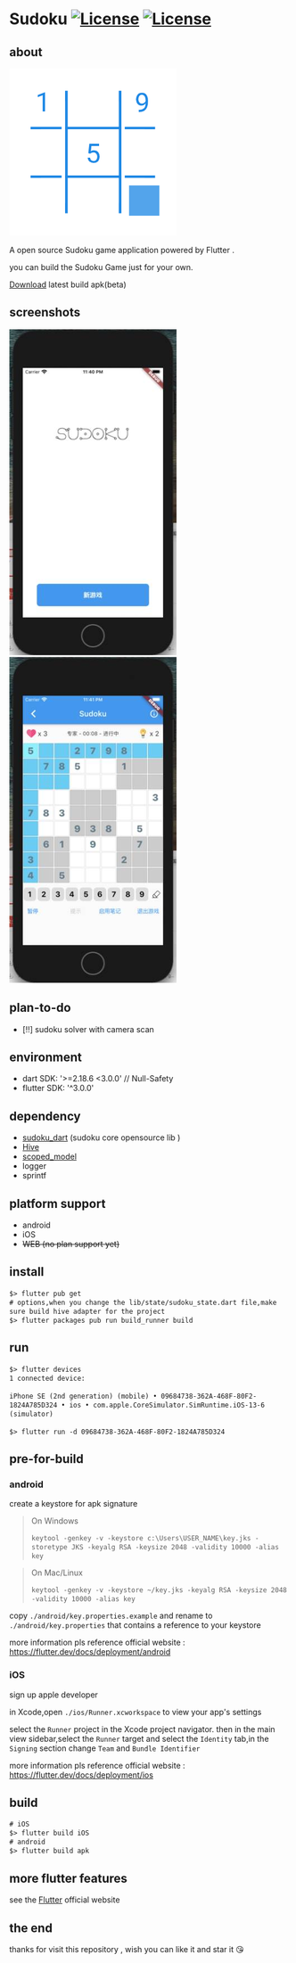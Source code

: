 # Sudoku  [![License](https://img.shields.io/badge/License-Anti%20996-blue.svg)](https://github.com/996icu/996.ICU/blob/master/LICENSE) [![License](https://img.shields.io/badge/License-Apache%202.0-blue.svg)](https://opensource.org/licenses/Apache-2.0)


## about

![SUDOKU-FILTTER](document/img/sudoku-flutter-logo.png)

A open source Sudoku game application powered by Flutter .

you can build the Sudoku Game just  for your own.

[Download](https://github-production-release-asset-2e65be.s3.amazonaws.com/291502708/946fed00-eb22-11ea-9f3b-e65b96746ed7?X-Amz-Algorithm=AWS4-HMAC-SHA256&X-Amz-Credential=AKIAIWNJYAX4CSVEH53A%2F20200830%2Fus-east-1%2Fs3%2Faws4_request&X-Amz-Date=20200830T164712Z&X-Amz-Expires=300&X-Amz-Signature=8e3ec35a5237694414a4de94836a2480a439fe2249b8c895447e4e9e7a188a42&X-Amz-SignedHeaders=host&actor_id=1745525&key_id=0&repo_id=291502708&response-content-disposition=attachment%3B%20filename%3Dapp-release.apk&response-content-type=application%2Fvnd.android.package-archive) latest build apk(beta)

## screenshots

![Bootstrap](./document/img/Jietu20200830-234059_jpg.jpg)![Game](./document/img/Jietu20200830-234139_jpg.jpg)

## plan-to-do
- [:bangbang:] sudoku solver with camera scan


## environment
- dart SDK: '>=2.18.6 <3.0.0' // Null-Safety
- flutter SDK: '^3.0.0'

## dependency
- [sudoku_dart](https://github.com/forfuns/sudoku-dart) (sudoku core opensource  lib  )
- [Hive](https://github.com/hivedb/hive)
- [scoped_model](https://github.com/brianegan/scoped_model)
- logger 
- sprintf

## platform support
- android
- iOS
- ~~WEB (no plan support yet)~~

## install
```shell
$> flutter pub get
# options,when you change the lib/state/sudoku_state.dart file,make sure build hive adapter for the project
$> flutter packages pub run build_runner build
```

## run
```shell
$> flutter devices
1 connected device:

iPhone SE (2nd generation) (mobile) • 09684738-362A-468F-80F2-1824A785D324 • ios • com.apple.CoreSimulator.SimRuntime.iOS-13-6 (simulator)

$> flutter run -d 09684738-362A-468F-80F2-1824A785D324
```

## pre-for-build
### android
create a keystore for apk signature

> On Windows
>
> ```shell
> keytool -genkey -v -keystore c:\Users\USER_NAME\key.jks -storetype JKS -keyalg RSA -keysize 2048 -validity 10000 -alias key
> ```
> 

> On Mac/Linux
> ```shell
> keytool -genkey -v -keystore ~/key.jks -keyalg RSA -keysize 2048 -validity 10000 -alias key
> ```

copy `./android/key.properties.example` and rename to `./android/key.properties` that contains a reference to your keystore

more information pls reference official website : https://flutter.dev/docs/deployment/android

### iOS

sign up apple developer

in Xcode,open `./ios/Runner.xcworkspace` to view your app's settings

select the `Runner` project in the Xcode project navigator. then in the main view sidebar,select the `Runner` target and select the `Identity` tab,in the `Signing` section change `Team` and `Bundle Identifier`

more information pls reference official website : https://flutter.dev/docs/deployment/ios

## build
```shell
# iOS
$> flutter build iOS
# android
$> flutter build apk
```

## more flutter features
see the [Flutter](https://flutter.dev/) official website

## the end

thanks for visit this repository , wish you can like it and star it :kissing_heart:

